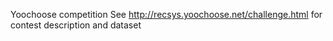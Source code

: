 Yoochoose competition
See http://recsys.yoochoose.net/challenge.html
for contest description and dataset
